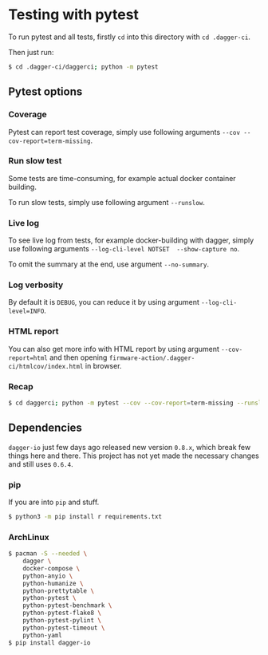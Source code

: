 # Testing with pytest
To run pytest and all tests, firstly `cd` into this directory with `cd .dagger-ci`.

Then just run:
```bash
$ cd .dagger-ci/daggerci; python -m pytest
```


## Pytest options

### Coverage
Pytest can report test coverage, simply use following arguments `--cov --cov-report=term-missing`.

### Run slow test
Some tests are time-consuming, for example actual docker container building.

To run slow tests, simply use following argument `--runslow`.

### Live log
To see live log from tests, for example docker-building with dagger, simply use following arguments `--log-cli-level NOTSET  --show-capture no`.

To omit the summary at the end, use argument `--no-summary`.

### Log verbosity
By default it is `DEBUG`, you can reduce it by using argument `--log-cli-level=INFO`.

### HTML report
You can also get more info with HTML report by using argument `--cov-report=html` and then opening `firmware-action/.dagger-ci/htmlcov/index.html` in browser.

### Recap
```bash
$ cd daggerci; python -m pytest --cov --cov-report=term-missing --runslow --log-cli-level NOTSET --show-capture no --log-cli-level=INFO --cov-report=html
```


## Dependencies

`dagger-io` just few days ago released new version `0.8.x`, which break few things here and there. This project has not yet made the necessary changes and still uses `0.6.4`.

### pip
If you are into `pip` and stuff.
```bash
$ python3 -m pip install r requirements.txt
```

### ArchLinux
```bash
$ pacman -S --needed \
	dagger \
	docker-compose \
	python-anyio \
	python-humanize \
	python-prettytable \
	python-pytest \
	python-pytest-benchmark \
	python-pytest-flake8 \
	python-pytest-pylint \
	python-pytest-timeout \
	python-yaml
$ pip install dagger-io
```

